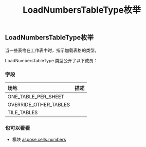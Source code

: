﻿---
title: LoadNumbersTableType枚举
second_title: Aspose.Cells for Python via .NET API 参考文献
description:
type: docs
weight: 20
url: /zh/python-net/aspose.cells.numbers/loadnumberstabletype/
is_root: false
---
## LoadNumbersTableType枚举
当一些表格在工作表中时，指示加载表格的类型。



LoadNumbersTableType 类型公开了以下成员：

### 字段
|场地|描述|
| :- | :- |
| ONE_TABLE_PER_SHEET |  |
| OVERRIDE_OTHER_TABLES |  |
| TILE_TABLES |  |



### 也可以看看
* 模块 [aspose.cells.numbers](..)
